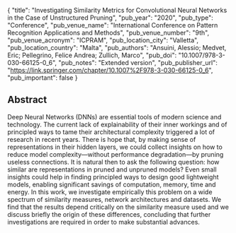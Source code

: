 {
  "title": "Investigating Similarity Metrics for Convolutional Neural Networks in the Case of Unstructured Pruning",
  "pub_year": "2020",
  "pub_type": "Conference",
  "pub_venue_name": "International Conference on Pattern Recognition Applications and Methods",
  "pub_venue_number": "9th",
  "pub_venue_acronym": "ICPRAM",
  "pub_location_city": "Valletta",
  "pub_location_country": "Malta",
  "pub_authors": "Ansuini, Alessio; Medvet, Eric; Pellegrino, Felice Andrea; Zullich, Marco",
  "pub_doi": "10.1007/978-3-030-66125-0_6",
  "pub_notes": "Extended version",
  "pub_publisher_url": "https://link.springer.com/chapter/10.1007%2F978-3-030-66125-0_6",
  "pub_important": false
}

## Abstract
Deep Neural Networks (DNNs) are essential tools of modern science and technology. The current lack of explainability of their inner workings and of principled ways to tame their architectural complexity triggered a lot of research in recent years. There is hope that, by making sense of representations in their hidden layers, we could collect insights on how to reduce model complexity—without performance degradation—by pruning useless connections. It is natural then to ask the following question: how similar are representations in pruned and unpruned models? Even small insights could help in finding principled ways to design good lightweight models, enabling significant savings of computation, memory, time and energy. In this work, we investigate empirically this problem on a wide spectrum of similarity measures, network architectures and datasets. We find that the results depend critically on the similarity measure used and we discuss briefly the origin of these differences, concluding that further investigations are required in order to make substantial advances.
